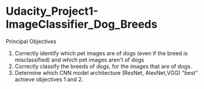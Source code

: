 # Udacity_Project1-ImageClassifier_Dog_Breeds

Principal Objectives
1. Correctly identify which pet images are of dogs (even if the breed is misclassified) and which pet images aren't of dogs
2. Correctly classify the breeds of dogs, for the images that are of dogs. 
3. Determine which CNN model architecture (ResNet, AlexNet,VGG) "best" achieve objectives 1 and 2.
